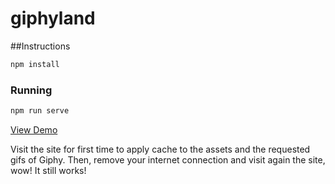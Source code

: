 # giphyland

##Instructions

```sh
npm install
```

### Running

```sh
npm run serve
```

[View Demo](https://theblasfem.github.io/giphyland/)

Visit the site for first time to apply cache to the assets and the requested gifs of Giphy. Then, remove your internet connection and visit again the site, wow! It still works!
